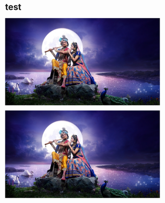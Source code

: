 # test
![Image Alt Text](https://github.com/MayuR397/test/blob/main/wall.png)

<p>
<img src = "wall.png">
 </p>
